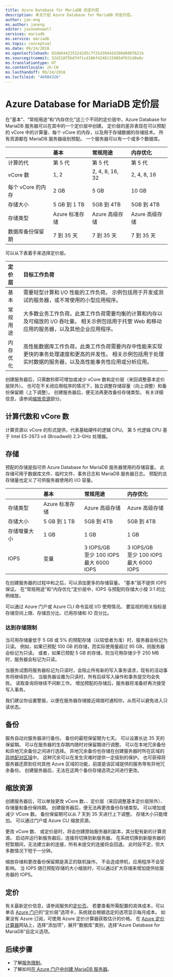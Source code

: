 ```yaml
---
title: Azure Database for MariaDB 的定价层
description: 本文介绍 Azure Database for MariaDB 的定价层。
author: jan-eng
ms.author: janeng
editor: jasonwhowell
services: mariadb
ms.service: mariadb
ms.topic: conceptual
ms.date: 09/24/2018
ms.openlocfilehash: 92db6442352242d5c7f25d39442d208d6007621b
ms.sourcegitcommit: 32d218f5bd74f1cd106f4248115985df631d0a8c
ms.translationtype: HT
ms.contentlocale: zh-CN
ms.lasthandoff: 09/24/2018
ms.locfileid: "46984326"
---
```

# <a name="azure-database-for-mariadb-pricing-tiers"></a>Azure Database for MariaDB 定价层

在“基本”、“常规用途”和“内存优化”这三个不同的定价层中，Azure Database for MariaDB 服务器可以在其中的一个定价层中创建。 定价层的差异表现在可以预配的 vCore 中的计算量、每个 vCore 的内存，以及用于存储数据的存储技术。 所有资源都在 MariaDB 服务器级别预配。 一个服务器可以有一个或多个数据库。

|    | **基本** | **常规用途** | **内存优化** |
|:---|:----------|:--------------------|:---------------------|
| 计算的代 | <!--Gen 4,-->第 5 代 |<!--Gen 4,-->第 5 代 |<!--Gen 4,-->第 5 代 |
| vCore 数 | 1, 2 | 2, 4, 8, 16, 32 |2, 4, 8, 16 |
| 每个 vCore 的内存 | 2 GB | 5 GB | 10 GB |
| 存储大小 | 5 GB 到 1 TB | 5GB 到 4TB | 5GB 到 4TB |
| 存储类型 | Azure 标准存储 | Azure 高级存储 | Azure 高级存储 |
| 数据库备份保留期 | 7 到 35 天 | 7 到 35 天 | 7 到 35 天 |

可以从下表着手来选择定价层。

| 定价层 | 目标工作负荷 |
|:-------------|:-----------------|
| 基本 | 需要轻型计算和 I/O 性能的工作负荷。 示例包括用于开发或测试的服务器，或不常使用的小型应用程序。 |
| 常规用途 | 大多数业务工作负荷。此类工作负荷需要均衡的计算和内存以及可缩放的 I/O 吞吐量。 相关示例包括用于托管 Web 和移动应用的服务器，以及其他企业应用程序。|
| 内存优化 | 高性能数据库工作负荷。此类工作负荷需要内存中性能来实现更快的事务处理速度和更高的并发性。 相关示例包括用于处理实时数据的服务器，以及高性能事务性应用或分析应用。|

创建服务器后，只需数秒即可增加或减少 vCore 数和定价层（来回调整基本定价层除外）。 也可在不关闭应用程序的情况下，独立调整存储容量（向上调整）和备份保留期（上下调整）。 创建服务器后，便无法再更改备份存储类型。 有关详细信息，请参阅[缩放资源](#scale-resources)部分。

## <a name="compute-generations-and-vcores"></a>计算代数和 vCore 数

计算资源以 vCore 的形式提供，代表基础硬件的逻辑 CPU。<!--Currently, you can choose from two compute generations, Gen 4 and Gen 5. Gen 4 logical CPUs are based on Intel E5-2673 v3 (Haswell) 2.4-GHz processors.--> 第 5 代逻辑 CPU 基于 Intel E5-2673 v4 (Broadwell) 2.3-GHz 处理器。

<!--
| **Azure region** | **Gen 5** |
|:---|:----------:|:--------------------:|
| Central US | X | X |
| East US | X | X |
| East US 2 | X | X |
| North Central US | X | X |
| South Central US | X | X |
| West US | X | X |
| West US 2 |  | X |
| Canada Central | X | X |
| Canada East | X | X |
| Brazil South | X | X |
| North Europe | X | X |
| West Europe |  | X |
| France Central |  | X |
| UK West |  | X |
| UK South |  | X |
| East Asia | X | X |
| Southeast Asia | X | X |
| Australia East |  | X |
| Australia Central |  | X |
| Australia Central 2 |  | X |
| Australia Southeast |  | X |
| Central India | X | X |
| West India | X | X |
| South India |  | X |
| Japan East | X | X |
| Japan West | X | X |
| Korea Central |  | X |
| Korea South |  | X |
-->

## <a name="storage"></a>存储

预配的存储是指可供 Azure Database for MariaDB 服务器使用的存储容量。 此存储可用于数据库文件、临时文件、事务日志和 MariaDB 服务器日志。 预配的总存储量也定义了可供服务器使用的 I/O 容量。

|    | **基本** | **常规用途** | **内存优化** |
|:---|:----------|:--------------------|:---------------------|
| 存储类型 | Azure 标准存储 | Azure 高级存储 | Azure 高级存储 |
| 存储大小 | 5 GB 到 1 TB | 5GB 到 4TB | 5GB 到 4TB |
| 存储增量大小 | 1 GB | 1 GB | 1 GB |
| IOPS | 变量 |3 IOPS/GB<br/>至少 100 IOPS<br/>最大 6000 IOPS | 3 IOPS/GB<br/>至少 100 IOPS<br/>最大 6000 IOPS |

在创建服务器的过程中和之后，可以添加更多的存储容量。 “基本”层不提供 IOPS 保证。 在“常规用途”和“内存优化”定价层中，IOPS 与预配的存储大小按 3:1 的比例缩放。

可以通过 Azure 门户或 Azure CLI 命令监视 I/O 使用情况。 要监视的相关指标是存储空间上限、存储百分比、已用存储和 IO 百分比。
<!--[storage limit, storage percentage, storage used, and IO percent](concepts-monitoring.md)-->

### <a name="reaching-the-storage-limit"></a>达到存储限制

当可用存储量低于 5 GB 或 5% 的预配存储（以较低者为准）时，服务器会标记为只读。 例如，如果已预配 100 GB 的存储，而实际使用量超过 95 GB，则服务器会标记为只读。 或者，如果已预配 5 GB 的存储，则当可用存储少于 250 MB 时，服务器会标记为只读。  

当服务试图将服务器标记为只读时，会阻止所有新的写入事务请求，现有的活动事务将继续执行。 当服务器设置为只读时，所有后续写入操作和事务提交均会失败。 读取查询将继续不间断工作。 增加预配的存储后，服务器将准备好再次接受写入事务。

我们建议你设置警报，以便在服务器存储接近阈值时通知你，从而可以避免进入只读状态。 <!--For more information, see the documentation on [how to set up an alert](howto-alert-on-metric.md).-->

## <a name="backup"></a>备份

服务自动对服务器进行备份。 备份的最短保留期为七天。 可以设置长达 35 天的保留期。 可以在服务器的生存期内随时对保留期进行调整。 可以在本地冗余备份和异地冗余备份之间进行选择。 异地冗余备份也存储在创建服务器时所在区域的[异地配对区域](https://docs.microsoft.com/azure/best-practices-availability-paired-regions)中。 这种冗余可以在发生灾难时提供一定级别的保护。 也可获得将服务器还原到任何其他 Azure 区域的功能，前提是该区域提供的服务带有异地冗余备份。 创建服务器后，无法在这两个备份存储选项之间进行更改。

## <a name="scale-resources"></a>缩放资源

创建服务器后，可以单独更改 vCore 数、<!--the hardware generation,-->、定价层（来回调整基本定价层除外）、存储量和备份保持期。 创建服务器后，便无法再更改备份存储类型。 可以增加或减少 VCore 数。 备份保留期可以从 7 天到 35 天进行上下调整。 存储大小只能增加。 可以通过门户或 Azure CLI 缩放资源。 <!--For an example of scaling by using Azure CLI, see [Monitor and scale an Azure Database for MariaDB server by using Azure CLI](scripts/sample-scale-server.md).-->

更改 vCore 数、<!--the hardware generation,--> 或定价层时，将会创建原始服务器的副本，其分配有新的计算资源。 启动并运行新服务器后，连接将切换到新服务器。 在系统切换到新服务器的短暂期间，无法建立新的连接，所有未提交的连接将会回退。 此时段不定，但大多数情况下短于一分钟。

缩放存储和更改备份保留期是真正的联机操作。 不会造成停机，应用程序不会受影响。 当 IOPS 随已预配存储的大小缩放时，可以通过扩大存储来增加提供给服务器的 IOPS。

## <a name="pricing"></a>定价

有关最新定价信息，请参阅服务的[定价页](https://azure.microsoft.com/pricing/details/mariadb/)。 若要查看所需配置的具体成本，可以单击 [Azure 门户](https://portal.azure.com/#create/Microsoft.MariaDBServer)的“定价层”选项卡，系统就会根据选定的选项显示每月成本。 如果没有 Azure 订阅，可使用 Azure 定价计算器获取估计的价格。 在 [Azure 定价计算器](https://azure.microsoft.com/pricing/calculator/)网站上，选择“添加项”，展开“数据库”类别，选择“Azure Database for MariaDB”自定义选项。

## <a name="next-steps"></a>后续步骤
- 了解[服务限制](concepts-limits.md)。
- 了解如何[在 Azure 门户中创建 MariaDB 服务器](quickstart-create-mariadb-server-database-using-azure-portal.md)。

<!--
- Learn how to [monitor and scale an Azure Database for MariaDB server by using Azure CLI](scripts/sample-scale-server.md).-->